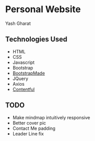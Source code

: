 # Personal Website
Yash Gharat

## Technologies Used
- HTML
- CSS
- Javascript
- Bootstrap
- [BootstrapMade](https://bootstrapmade.com/)
- JQuery
- Axios
- [Contentful](https://www.contentful.com/)

## TODO

- Make mindmap intuitively responsive
- Better cover pic
- Contact Me padding
- Leader Line fix
